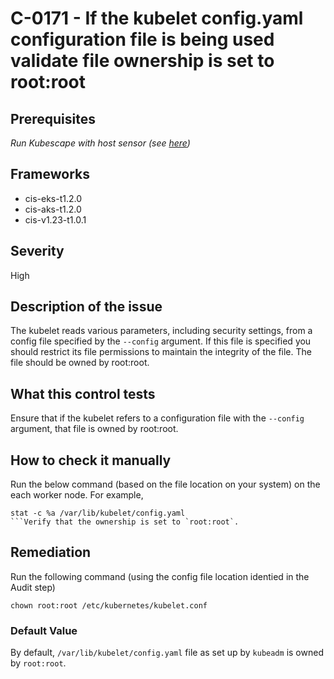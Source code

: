 # C-0171 - If the kubelet config.yaml configuration file is being used validate file ownership is set to root:root

## Prerequisites
 *Run Kubescape with host sensor (see [here](https://hub.armo.cloud/docs/host-sensor))*
 
## Frameworks
* cis-eks-t1.2.0
* cis-aks-t1.2.0
* cis-v1.23-t1.0.1
 
## Severity
High

## Description of the issue
The kubelet reads various parameters, including security settings, from a config file specified by the `--config` argument. If this file is specified you should restrict its file permissions to maintain the integrity of the file. The file should be owned by root:root.
 
## What this control tests 
Ensure that if the kubelet refers to a configuration file with the `--config` argument, that file is owned by root:root.
 
## How to check it manually 
Run the below command (based on the file location on your system) on the each worker node. For example,

 
```
stat -c %a /var/lib/kubelet/config.yaml
```Verify that the ownership is set to `root:root`.

```
 
## Remediation
Run the following command (using the config file location identied in the Audit step)

 
```
chown root:root /etc/kubernetes/kubelet.conf

```
 
### Default Value
By default, `/var/lib/kubelet/config.yaml` file as set up by `kubeadm` is owned by `root:root`.
 
